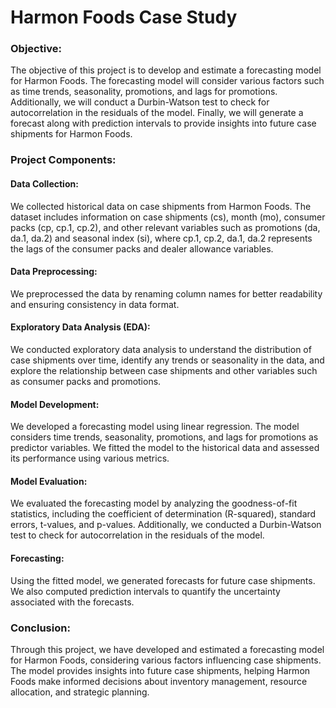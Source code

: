 # Harmon Foods Case Study

### Objective:
The objective of this project is to develop and estimate a forecasting model for Harmon Foods. The forecasting model will consider various factors such as time trends, seasonality, promotions, and lags for promotions. Additionally, we will conduct a Durbin-Watson test to check for autocorrelation in the residuals of the model. Finally, we will generate a forecast along with prediction intervals to provide insights into future case shipments for Harmon Foods.

### Project Components:
#### Data Collection: 
We collected historical data on case shipments from Harmon Foods. The dataset includes information on case shipments (cs), month (mo), consumer packs (cp, cp.1, cp.2), and other relevant variables such as promotions (da, da.1, da.2) and seasonal index (si), where cp.1, cp.2, da.1, da.2 represents the lags of the consumer packs and dealer allowance variables.
#### Data Preprocessing: 
We preprocessed the data by renaming column names for better readability and ensuring consistency in data format.
#### Exploratory Data Analysis (EDA): 
We conducted exploratory data analysis to understand the distribution of case shipments over time, identify any trends or seasonality in the data, and explore the relationship between case shipments and other variables such as consumer packs and promotions.
#### Model Development: 
We developed a forecasting model using linear regression. The model considers time trends, seasonality, promotions, and lags for promotions as predictor variables. We fitted the model to the historical data and assessed its performance using various metrics.
#### Model Evaluation: 
We evaluated the forecasting model by analyzing the goodness-of-fit statistics, including the coefficient of determination (R-squared), standard errors, t-values, and p-values. Additionally, we conducted a Durbin-Watson test to check for autocorrelation in the residuals of the model.
#### Forecasting: 
Using the fitted model, we generated forecasts for future case shipments. We also computed prediction intervals to quantify the uncertainty associated with the forecasts.

### Conclusion:
Through this project, we have developed and estimated a forecasting model for Harmon Foods, considering various factors influencing case shipments. The model provides insights into future case shipments, helping Harmon Foods make informed decisions about inventory management, resource allocation, and strategic planning.

